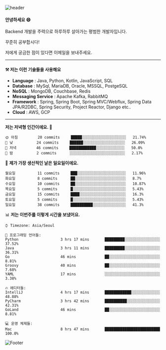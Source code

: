 ![header](https://capsule-render.vercel.app/api?type=waving&color=gradient&height=250&section=header&text=Wondeok%20Kang&fontSize=60&animation=fadeIn&fontAlignY=38&desc=a.k.a.%20Wade%2C%20Deogicorgi%20&descAlignY=61&descAlign=66&descSize=25&customColorList=4)



#### 안녕하세요 😄
Backend 개발을 주력으로 하루하루 살아가는 평범한 개발자입니다.

꾸준히 공부합시다!

저에게 궁금한 점이 있다면 이메일을 보내주세요. 

<!-- blog : 

[![Velog's GitHub stats](https://velog-readme-stats.vercel.app/api/badge?name=deogicorgi)](https://velog.io/@deogicorgi)  -->

---

#### ⚒️ 저는 이런 기술들을 사용해요

- **Language** : Java, Python, Kotlin, JavaScript, SQL
- **Database** : MySql, MariaDB, Oracle, MSSQL, PostgeSQL
- **NoSQL** : MongoDB, Couchbase, Redis
- **Messaging Service** : Apache Kafka, RabbitMQ
- **Framework** : Spring, Spring Boot, Spring MVC/Webflux, Spring Data JPA/R2DBC, Spring Security, Project Reactor, Django etc..
- **Cloud** : AWS, GCP
---

<!--
[![Solved.ac Profile](http://mazassumnida.wtf/api/v2/generate_badge?boj=deogicorgi)](https://solved.ac/deogicorgi/)
![alt text](https://github.com/[username]/[reponame]/blob/[branch]/image.jpg?raw=true)
--> 

<!--START_SECTION:waka-->
**저는 저녁형 인간이에요. 🦉** 

```text
🌞 아침         20 commits     █████░░░░░░░░░░░░░░░░░░░░   21.74% 
🌆 낮　         24 commits     ██████░░░░░░░░░░░░░░░░░░░   26.09% 
🌃 저녁         46 commits     ████████████░░░░░░░░░░░░░   50.0% 
🌙 밤　         2 commits      ░░░░░░░░░░░░░░░░░░░░░░░░░   2.17%

```
📅 **제가 가장 생산적인 날은 일요일이에요.** 

```text
월요일          11 commits     ███░░░░░░░░░░░░░░░░░░░░░░   11.96% 
화요일          8 commits      ██░░░░░░░░░░░░░░░░░░░░░░░   8.7% 
수요일          10 commits     ██░░░░░░░░░░░░░░░░░░░░░░░   10.87% 
목요일          5 commits      █░░░░░░░░░░░░░░░░░░░░░░░░   5.43% 
금요일          15 commits     ████░░░░░░░░░░░░░░░░░░░░░   16.3% 
토요일          5 commits      █░░░░░░░░░░░░░░░░░░░░░░░░   5.43% 
일요일          38 commits     ██████████░░░░░░░░░░░░░░░   41.3%

```


📊 **저는 이번주를 이렇게 시간을 보냈어요.** 

```text
⌚︎ Timezone: Asia/Seoul

💬 프로그래밍 언어들: 
Python                   3 hrs 17 mins       █████████░░░░░░░░░░░░░░░░   37.52% 
Java                     3 hrs 11 mins       █████████░░░░░░░░░░░░░░░░   36.31% 
Go                       46 mins             ██░░░░░░░░░░░░░░░░░░░░░░░   8.81% 
Groovy                   40 mins             ██░░░░░░░░░░░░░░░░░░░░░░░   7.68% 
YAML                     17 mins             ░░░░░░░░░░░░░░░░░░░░░░░░░   3.38%

🔥 에디터들: 
IntelliJ                 4 hrs 17 mins       ████████████░░░░░░░░░░░░░   48.88% 
PyCharm                  3 hrs 42 mins       ██████████░░░░░░░░░░░░░░░   42.31% 
GoLand                   46 mins             ██░░░░░░░░░░░░░░░░░░░░░░░   8.81%

💻 운영 체제들: 
Mac                      8 hrs 47 mins       █████████████████████████   100.0%

```


<!--END_SECTION:waka-->

![Footer](https://capsule-render.vercel.app/api?type=waving&color=auto&height=200&section=footer&&customColorList=4)
<!--

**deogicorgi/deogicorgi** is a ✨ _special_ ✨ repository because its `README.md` (this file) appears on your GitHub profile.

Here are some ideas to get you started:

- 🔭 I’m currently working on ...
- 🌱 I’m currently learning ...
- 👯 I’m looking to collaborate on ...
- 🤔 I’m looking for help with ...
- 💬 Ask me about ...
- 📫 How to reach me: ...
- 😄 Pronouns: ...
- ⚡ Fun fact: ...
-->
